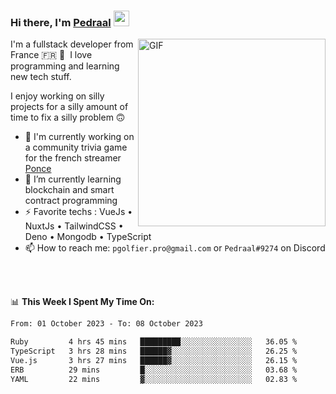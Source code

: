 ### Hi there, I'm <a href="https://pedraal.dev" target="_blank">Pedraal</a> <img src="https://media.giphy.com/media/hvRJCLFzcasrR4ia7z/giphy.gif" width="25px">
<img align="right" alt="GIF" src="https://pedraal.dev/avatar.png" width="300" height="300" />

I'm a fullstack developer from France 🇫🇷 🥖 &nbsp;I love programming and learning new
tech stuff.

I enjoy working on silly projects for a silly amount of time to fix a silly problem 🙃

- 🔭  I'm currently working on a community trivia game for the french streamer <a href="https://twitch.tv/ponce" target="_blank">Ponce</a>
- 🌱 I’m currently learning blockchain and smart contract programming
- ⚡ Favorite techs : VueJs &bull; NuxtJs &bull; TailwindCSS &bull; Deno &bull; Mongodb &bull; TypeScript
- 📫 How to reach me: `pgolfier.pro@gmail.com` or `Pedraal#9274` on Discord

<br>
<br>

📊 **This Week I Spent My Time On:**
<!--START_SECTION:waka-->

```txt
From: 01 October 2023 - To: 08 October 2023

Ruby         4 hrs 45 mins   █████████░░░░░░░░░░░░░░░░   36.05 %
TypeScript   3 hrs 28 mins   ██████▓░░░░░░░░░░░░░░░░░░   26.25 %
Vue.js       3 hrs 27 mins   ██████▓░░░░░░░░░░░░░░░░░░   26.15 %
ERB          29 mins         █░░░░░░░░░░░░░░░░░░░░░░░░   03.68 %
YAML         22 mins         ▓░░░░░░░░░░░░░░░░░░░░░░░░   02.83 %
```

<!--END_SECTION:waka-->
